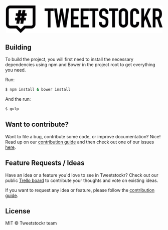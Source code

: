 <p align="center">
  <img src="logo.png" width="500px">
</p>

## Building
To build the project, you will first need to install the necessary dependencies using npm and Bower in the project root to get everything you need.

Run:
```sh
$ npm install & bower install
```

And the run:
```sh
$ gulp
```

## Want to contribute?
Want to file a bug, contribute some code, or improve documentation? Nice! Read up on our [contribution guide](https://github.com/tweetstockr/tweetstockr/blob/master/CONTRIBUTING.md) and then check out one of our issues [here](https://github.com/tweetstockr/tweetstockr/issues).

## Feature Requests / Ideas
Have an idea or a feature you'd love to see in Tweetstockr? Check out our public [Trello board](https://trello.com/b/c3yZoC4M/tweetstockr-open-source-roadmap) to contribute your thoughts and vote on existing ideas.

If you want to request any idea or feature, please follow the [contribution guide](https://github.com/tweetstockr/tweetstockr/blob/master/CONTRIBUTING.md).

## License
MIT © Tweetstockr team
